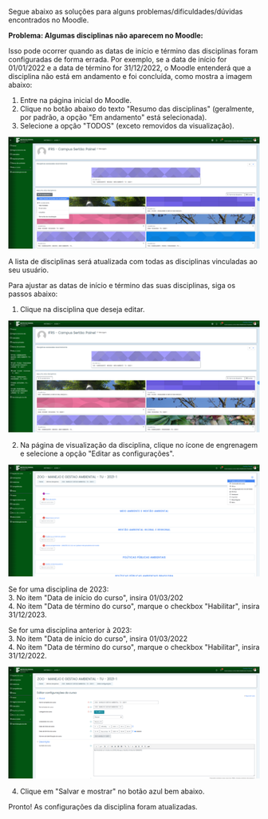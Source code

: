 Segue abaixo as soluções para alguns problemas/dificuldades/dúvidas encontrados no Moodle.

**Problema: Algumas disciplinas não aparecem no Moodle:**

Isso pode ocorrer quando as datas de início e término das disciplinas foram configuradas de forma errada. Por exemplo, se a data de início for 01/01/2022 e a data de término for 31/12/2022, o Moodle entenderá que a disciplina não está em andamento e foi concluída, como mostra a imagem abaixo:

1. Entre na página inicial do Moodle.
2. Clique no botão abaixo do texto "Resumo das disciplinas" (geralmente, por padrão, a opção "Em andamento" está selecionada).
3. Selecione a opção "TODOS" (exceto removidos da visualização).

<img src="moodle/images/pagina-inicial-visualizar-todas-as-disciplinas.png" />

A lista de disciplinas será atualizada com todas as disciplinas vinculadas ao seu usuário.

Para ajustar as datas de início e término das suas disciplinas, siga os passos abaixo:

1. Clique na disciplina que deseja editar.

<img src="moodle/images/lista-disciplinas-pagina-incial-editada.png" />

2. Na página de visualização da disciplina, clique no ícone de engrenagem e selecione a opção "Editar as configurações".

<img src="moodle/images/visualizacao-da-disciplina.png" />

Se for uma disciplina de 2023:  
3. No item "Data de início do curso", insira 01/03/202  
4. No item "Data de término do curso", marque o checkbox "Habilitar", insira 31/12/2023.

Se for uma disciplina anterior à 2023:  
3. No item "Data de início do curso", insira 01/03/2022  
4. No item "Data de término do curso", marque o checkbox "Habilitar", insira 31/12/2022.

<img src="moodle/images/edicao-configuracao-disciplina.png" />

4. Clique em "Salvar e mostrar" no botão azul bem abaixo.

Pronto! As configurações da disciplina foram atualizadas.
